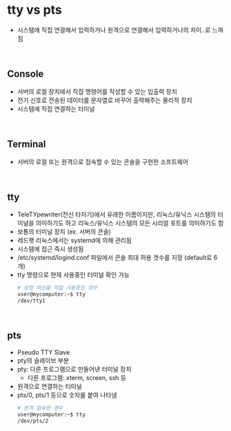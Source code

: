 # tty vs pts

- 시스템에 직접 연결해서 입력하거나 원격으로 연결해서 입력하거나의 차이..로 느껴짐

<br>

## Console

- 서버의 로컬 장치에서 직접 명령어를 작성할 수 있는 입출력 장치
- 전기 신호로 전송된 데이터를 문자열로 바꾸어 출력해주는 물리적 장치
- 시스템에 직접 연결하는 터미널

<br>

## Terminal

- 서버의 로컬 또는 원격으로 접속할 수 있는 콘솔을 구현한 소프트웨어

<br>

## tty

- TeleTYpewriter(전신 타자기)에서 유래한 이름이지만, 리눅스/유닉스 시스템의 터미널을 의미하기도 하고 리눅스/유닉스 시스템의 모든 시리얼 포트를 의미하기도 함
- 보통의 터미널 장치 (ex. 서버의 콘솔)
- 레드햇 리눅스에서는 systemd에 의해 관리됨
- 시스템에 접근 즉시 생성됨
- /etc/systemd/logind.conf 파일에서 콘솔 최대 허용 갯수를 지정 (default로 6개)
- tty 명령으로 현재 사용중인 터미널 확인 가능
  ```bash
  # 로컬 머신을 직접 사용중인 경우
  user@mycomputer:~$ tty
  /dev/tty1
  ```

<br>

## pts

- Pseudo TTY Slave
- pty의 슬레이브 부분
- pty: 다른 프로그램으로 만들어낸 터미널 장치
  - 다른 프로그램: xterm, screen, ssh 등
- 원격으로 연결하는 터미널
- pts/0, pts/1 등으로 숫자를 붙여 나타냄
  ```bash
  # 원격 접속한 경우
  user@mycomputer:~$ tty
  /dev/pts/2
  ```
